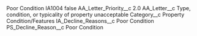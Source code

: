 <?xml version="1.0" encoding="UTF-8"?>
<CustomMetadata xmlns="http://soap.sforce.com/2006/04/metadata" xmlns:xsi="http://www.w3.org/2001/XMLSchema-instance" xmlns:xsd="http://www.w3.org/2001/XMLSchema">
    <description>Poor Condition</description>
    <label>IA1004</label>
    <protected>false</protected>
    <values>
        <field>AA_Letter_Priority__c</field>
        <value xsi:type="xsd:double">2.0</value>
    </values>
    <values>
        <field>AA_Letter__c</field>
        <value xsi:type="xsd:string">Type, condition, or typicality of property unacceptable</value>
    </values>
    <values>
        <field>Category__c</field>
        <value xsi:type="xsd:string">Property Condition/Features</value>
    </values>
    <values>
        <field>IA_Decline_Reasons__c</field>
        <value xsi:type="xsd:string">Poor Condition</value>
    </values>
    <values>
        <field>PS_Decline_Reason__c</field>
        <value xsi:type="xsd:string">Poor Condition</value>
    </values>
</CustomMetadata>
